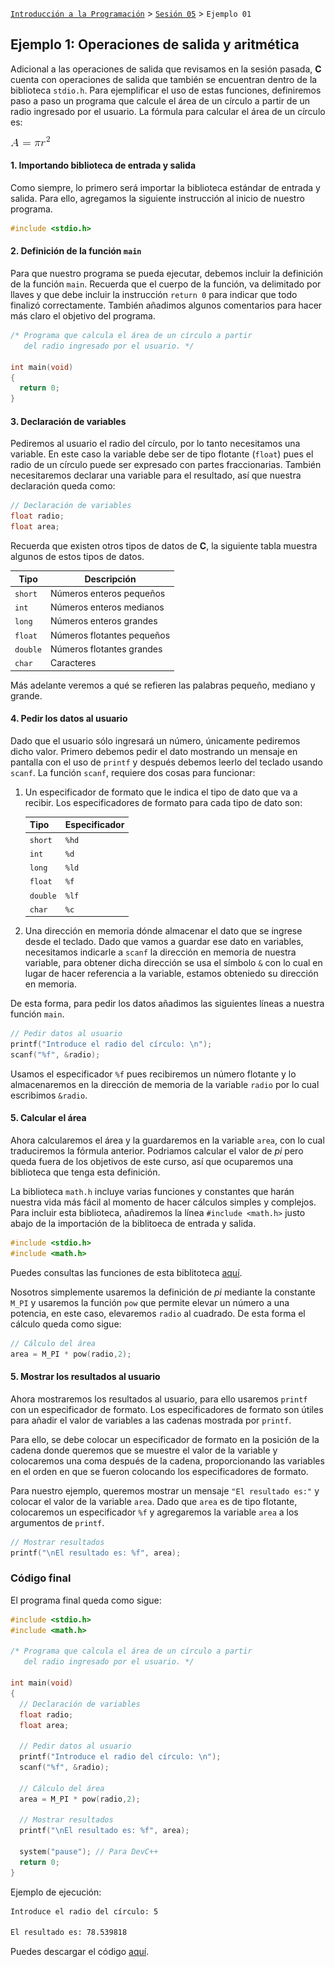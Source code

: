 [`Introducción a la Programación`](../../README.md) > [`Sesión 05`](../README.md) > `Ejemplo 01`

## Ejemplo 1: Operaciones de salida y aritmética

Adicional a las operaciones de salida que revisamos en la sesión pasada, __C__ cuenta con operaciones de salida que también se encuentran dentro de la biblioteca `stdio.h`. Para ejemplificar el uso de estas funciones, definiremos paso a paso un programa que calcule el área de un círculo a partir de un radio ingresado por el usuario. La fórmula para calcular el área de un círculo es: 

![imagen](imagenes/imagen1.gif)

#### 1. Importando biblioteca de entrada y salida

Como siempre, lo primero será importar la biblioteca estándar de entrada y salida. Para ello, agregamos la siguiente instrucción al inicio de nuestro programa.

```c
#include <stdio.h>
```

#### 2. Definición de la función `main`

Para que nuestro programa se pueda ejecutar, debemos incluir la definición de la función `main`. Recuerda que el cuerpo de la función, va delimitado por llaves y que debe incluir la instrucción `return 0` para indicar que todo finalizó correctamente. También añadimos algunos comentarios para hacer más claro el objetivo del programa.

```c
/* Programa que calcula el área de un círculo a partir
   del radio ingresado por el usuario. */

int main(void)
{
  return 0;
}
```

#### 3. Declaración de variables

Pediremos al usuario el radio del círculo, por lo tanto necesitamos una variable. En este caso la variable debe ser de tipo flotante (`float`) pues el radio de un círculo puede ser expresado con partes fraccionarias. También necesitaremos declarar una variable para el resultado, así que nuestra declaración queda como:

```c
// Declaración de variables
float radio;
float area;
```

Recuerda que existen otros tipos de datos de __C__, la siguiente tabla muestra algunos de estos tipos de datos.

| Tipo     | Descripción                |
| -------- | -------------------------- |
| `short`  | Números enteros pequeños   |
| `int`    | Números enteros medianos   |
| `long`   | Números enteros grandes    |
| `float`  | Números flotantes pequeños |
| `double` | Números flotantes grandes  |
| `char`   | Caracteres                 |

Más adelante veremos a qué se refieren las palabras pequeño, mediano y grande.

#### 4. Pedir los datos al usuario

Dado que el usuario sólo ingresará un número, únicamente pediremos dicho valor. Primero debemos pedir el dato mostrando un mensaje en pantalla con el uso de `printf` y después debemos leerlo del teclado usando `scanf`. La función `scanf`, requiere dos cosas para funcionar:

1. Un especificador de formato que le indica el tipo de dato que va a recibir. Los especificadores de formato para cada tipo de dato son:

   | Tipo     | Especificador |
   | -------- | ------------- |
   | `short`  | `%hd`         |
   | `int`    | `%d`          |
   | `long`   | `%ld`         |
   | `float`  | `%f`          |
   | `double` | `%lf`         |
   | `char`   | `%c`          |
   
2. Una dirección en memoria dónde almacenar el dato que se ingrese desde el teclado. Dado que vamos a guardar ese dato en variables, necesitamos indicarle a `scanf` la dirección en memoria de nuestra variable, para obtener dicha dirección se usa el símbolo `&` con lo cual en lugar de hacer referencia a la variable, estamos obteniedo su dirección en memoria.

De esta forma, para pedir los datos añadimos las siguientes líneas a nuestra función `main`.

```c
// Pedir datos al usuario
printf("Introduce el radio del círculo: \n");
scanf("%f", &radio);
```

Usamos el especificador `%f` pues recibiremos un número flotante y lo almacenaremos en la dirección de memoria de la variable `radio` por lo cual escribimos `&radio`.

#### 5. Calcular el área

Ahora calcularemos el área y la guardaremos en la variable `area`, con lo cual traduciremos la fórmula anterior. Podriamos calcular el valor de *pi* pero queda fuera de los objetivos de este curso, así que ocuparemos una biblioteca que tenga esta definición.

La biblioteca `math.h` incluye varias funciones y constantes que harán nuestra vida más fácil al momento de hacer cálculos simples y complejos. Para incluir esta biblioteca, añadiremos la línea `#include <math.h>` justo abajo de la importación de la biblitoeca de entrada y salida.

```c
#include <stdio.h>
#include <math.h>
```

Puedes consultas las funciones de esta biblitoteca [aquí](https://www.geeksforgeeks.org/c-library-math-h-functions/).

Nosotros simplemente usaremos la definición de *pi* mediante la constante `M_PI` y usaremos la función `pow` que permite elevar un número a una potencia, en este caso, elevaremos `radio` al cuadrado. De esta forma el cálculo queda como sigue:

```c
// Cálculo del área
area = M_PI * pow(radio,2);
```

#### 5. Mostrar los resultados al usuario

Ahora mostraremos los resultados al usuario, para ello usaremos `printf` con un especificador de formato. Los especificadores de formato son útiles para añadir el valor de variables a las cadenas mostrada por `printf`. 

Para ello, se debe colocar un especificador de formato en la posición de la cadena donde queremos que se muestre el valor de la variable y colocaremos una coma después de la cadena, proporcionando las variables en el orden en que se fueron colocando los especificadores de formato.

Para nuestro ejemplo, queremos mostrar un mensaje `"El resultado es:"` y colocar el valor de la variable `area`. Dado que `area` es de tipo flotante, colocaremos un especificador `%f` y agregaremos la variable `area` a los argumentos de `printf`.

```c
// Mostrar resultados
printf("\nEl resultado es: %f", area);
```

### Código final

El programa final queda como sigue:

```c
#include <stdio.h>
#include <math.h>

/* Programa que calcula el área de un círculo a partir
   del radio ingresado por el usuario. */

int main(void)
{
  // Declaración de variables
  float radio;
  float area;
  
  // Pedir datos al usuario
  printf("Introduce el radio del círculo: \n");
  scanf("%f", &radio);
  
  // Cálculo del área
  area = M_PI * pow(radio,2);
  
  // Mostrar resultados
  printf("\nEl resultado es: %f", area);
  
  system("pause"); // Para DevC++
  return 0;
}
```

Ejemplo de ejecución:

```bash
Introduce el radio del círculo: 5

El resultado es: 78.539818
```

Puedes descargar el código [aquí](codigos/Area.c).
